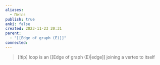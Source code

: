 ```yaml
---
aliases:
  - Петля
publish: true
anki: false
created: 2023-11-23 20:31
parent:
  - "[[Edge of graph (E)]]"
connected:
---
```


> [!tip] loop
is an [[Edge of graph (E)|edge]]  joining a vertex to itself













